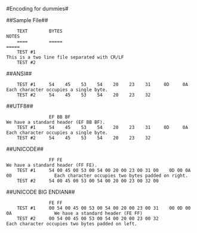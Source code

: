 #Encoding for dummies#


##Sample File##
		
		TEXT		BYTES																	NOTES
		====		=====																	=====
		TEST #1																				This is a two line file separated with CR/LF
		TEST #2
	


##ANSI##
																							
		TEST #1		54    45    53    54    20    23    31     0D     0A					Each character occupies a single byte.
		TEST #2		54    45    53    54    20    23    32

##UTF8##

					EF BB BF																We have a standard header (EF BB BF).
		TEST #1		54    45    53    54    20    23    31     0D     0A					Each character occupies a single byte.
		TEST #2		54    45    53    54    20    23    32
	
##UNICODE##

					FF FE																	We have a standard header (FF FE).
		TEST #1		54 00 45 00 53 00 54 00 20 00 23 00 31 00    0D 00 0A 00				Each character occupies two bytes padded on right.
		TEST #2		54 00 45 00 53 00 54 00 20 00 23 00 32 00
		
##UNICODE BIG ENDIAN##

					FE FF
		TEST #1		00 54 00 45 00 53 00 54 00 20 00 23 00 31    00 0D 00 0A				We have a standard header (FE FF)
		TEST #2		00 54 00 45 00 53 00 54 00 20 00 23 00 32								Each character occupies two bytes padded on left.
		
		
	
